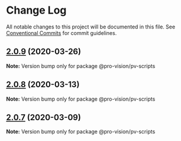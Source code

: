 # Change Log

All notable changes to this project will be documented in this file.
See [Conventional Commits](https://conventionalcommits.org) for commit guidelines.

## [2.0.9](https://github.com/pro-vision/fe-tools/compare/@pro-vision/pv-scripts@2.0.8...@pro-vision/pv-scripts@2.0.9) (2020-03-26)

**Note:** Version bump only for package @pro-vision/pv-scripts





## [2.0.8](https://github.com/pro-vision/fe-tools/compare/@pro-vision/pv-scripts@2.0.7...@pro-vision/pv-scripts@2.0.8) (2020-03-13)

**Note:** Version bump only for package @pro-vision/pv-scripts





## [2.0.7](https://github.com/pro-vision/fe-tools/compare/@pro-vision/pv-scripts@2.0.6...@pro-vision/pv-scripts@2.0.7) (2020-03-09)

**Note:** Version bump only for package @pro-vision/pv-scripts
